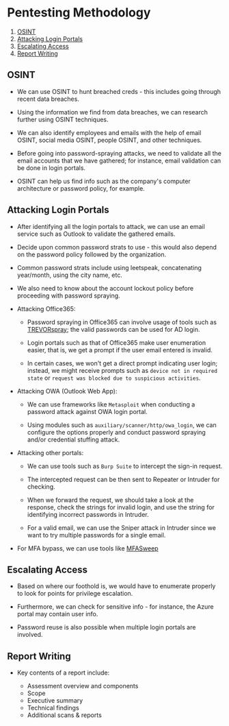 # Pentesting Methodology

1. [OSINT](#osint)
2. [Attacking Login Portals](#attacking-login-portals)
3. [Escalating Access](#escalating-access)
4. [Report Writing](#report-writing)

## OSINT

* We can use OSINT to hunt breached creds - this includes going through recent data breaches.

* Using the information we find from data breaches, we can research further using OSINT techniques.

* We can also identify employees and emails with the help of email OSINT, social media OSINT, people OSINT, and other techniques.

* Before going into password-spraying attacks, we need to validate all the email accounts that we have gathered; for instance, email validation can be done in login portals.

* OSINT can help us find info such as the company's computer architecture or password policy, for example.

## Attacking Login Portals

* After identifying all the login portals to attack, we can use an email service such as Outlook to validate the gathered emails.

* Decide upon common password strats to use - this would also depend on the password policy followed by the organization.

* Common password strats include using leetspeak, concatenating year/month, using the city name, etc.

* We also need to know about the account lockout policy before proceeding with password spraying.

* Attacking Office365:

  * Password spraying in Office365 can involve usage of tools such as [TREVORspray](https://github.com/blacklanternsecurity/TREVORspray); the valid passwords can be used for AD login.

  * Login portals such as that of Office365 make user enumeration easier, that is, we get a prompt if the user email entered is invalid.

  * In certain cases, we won't get a direct prompt indicating user login; instead, we might receive prompts such as ```device not in required state``` or ```request was blocked due to suspicious activities```.

* Attacking OWA (Outlook Web App):

  * We can use frameworks like ```Metasploit``` when conducting a password attack against OWA login portal.

  * Using modules such as ```auxiliary/scanner/http/owa_login```, we can configure the options properly and conduct password spraying and/or credential stuffing attack.

* Attacking other portals:

  * We can use tools such as ```Burp Suite``` to intercept the sign-in request.

  * The intercepted request can be then sent to Repeater or Intruder for checking.

  * When we forward the request, we should take a look at the response, check the strings for invalid login, and use the string for identifying incorrect passwords in Intruder.

  * For a valid email, we can use the Sniper attack in Intruder since we want to try multiple passwords for a single email.

* For MFA bypass, we can use tools like [MFASweep](https://github.com/dafthack/MFASweep)

## Escalating Access

* Based on where our foothold is, we would have to enumerate properly to look for points for privilege escalation.

* Furthermore, we can check for sensitive info - for instance, the Azure portal may contain user info.

* Password reuse is also possible when multiple login portals are involved.

## Report Writing

* Key contents of a report include:

  * Assessment overview and components
  * Scope
  * Executive summary
  * Technical findings
  * Additional scans & reports
